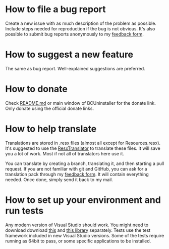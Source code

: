 # How to file a bug report
Create a new issue with as much description of the problem as possible. Include steps needed for reproduction if the bug is not obvious.
It's also possible to submit bug reports anonymously to my [feedback form](http://klocmansoftware.weebly.com/feedback--contact.html).

# How to suggest a new feature
The same as bug report. Well-explained suggestions are preferred.

# How to donate
Check [README.md](README.md) or main window of BCUninstaller for the donate link. Only donate using the official donate links.

# How to help translate
Translations are stored in .resx files (almost all except for Resources.resx). It's suggested to use the [ResxTranslator](https://github.com/HakanL/resxtranslator) to translate these files. It will save you a lot of work. Most if not all of translators here use it.

You can translate by creating a branch, translating it, and then starting a pull request. If you are not familiar with git and GitHub, you can ask for a translation pack through my [feedback form](http://klocmansoftware.weebly.com/feedback--contact.html). It will contain everything needed. Once done, simply send it back to my mail.

# How to set up your environment and run tests
Any modern version of Visual Studio should work. You might need to download download [this](https://github.com/Klocman/UpdateSystem) and [this library](https://sourceforge.net/p/kloctoolslibrary/) separately. 
Tests use the test framework included in new Visual Studio versions. Some of the tests require running as 64bit to pass, or some specific applications to be installed.
